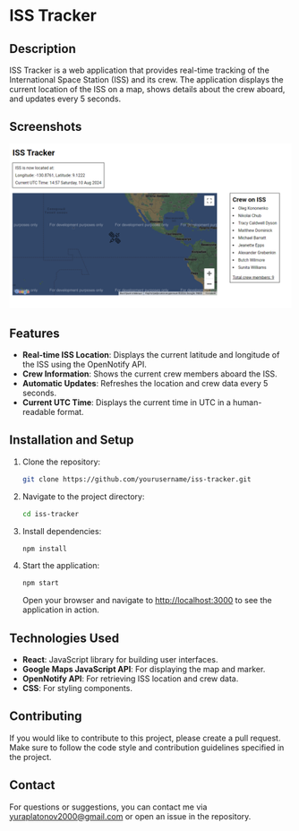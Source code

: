 # ISS Tracker

## Description

ISS Tracker is a web application that provides real-time tracking of the International Space Station (ISS) and its crew. The application displays the current location of the ISS on a map, shows details about the crew aboard, and updates every 5 seconds.

## Screenshots

![ISS Tracker Screenshot](public/screenshot.png)

## Features

- **Real-time ISS Location**: Displays the current latitude and longitude of the ISS using the OpenNotify API.
- **Crew Information**: Shows the current crew members aboard the ISS.
- **Automatic Updates**: Refreshes the location and crew data every 5 seconds.
- **Current UTC Time**: Displays the current time in UTC in a human-readable format.


## Installation and Setup

1. Clone the repository:
    ```bash
    git clone https://github.com/yourusername/iss-tracker.git
    ```

2. Navigate to the project directory:

    ```bash
    cd iss-tracker
    ```

3. Install dependencies:

    ```bash
    npm install
    ```


4. Start the application:

    ```bash
    npm start
    ```

    Open your browser and navigate to [http://localhost:3000](http://localhost:3000) to see the application in action.

## Technologies Used

- **React**: JavaScript library for building user interfaces.
- **Google Maps JavaScript API**: For displaying the map and marker.
- **OpenNotify API**: For retrieving ISS location and crew data.
- **CSS**: For styling components.

## Contributing

If you would like to contribute to this project, please create a pull request. Make sure to follow the code style and contribution guidelines specified in the project.

## Contact

For questions or suggestions, you can contact me via [yuraplatonov2000@gmail.com](yuraplatonov2000@gmail.com) or open an issue in the repository.
